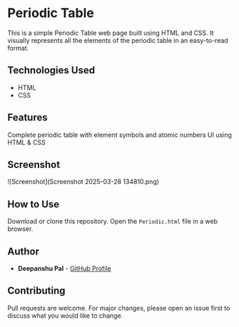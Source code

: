# Periodic Table
This is a simple Periodic Table web page built using HTML and CSS. 
It visually represents all the elements of the periodic table in an easy-to-read format.

## Technologies Used
- HTML
- CSS

## Features
Complete periodic table with element symbols and atomic numbers
UI using HTML & CSS

## Screenshot
![Screenshot](Screenshot 2025-03-28 134810.png)

## How to Use
Download or clone this repository.
Open the `Periodic.html` file in a web browser.

## Author
- **Deepanshu Pal** - [GitHub Profile](https://github.com/deepanshupal8601)

## Contributing
Pull requests are welcome. For major changes, please open an issue first to discuss what you would like to change.

